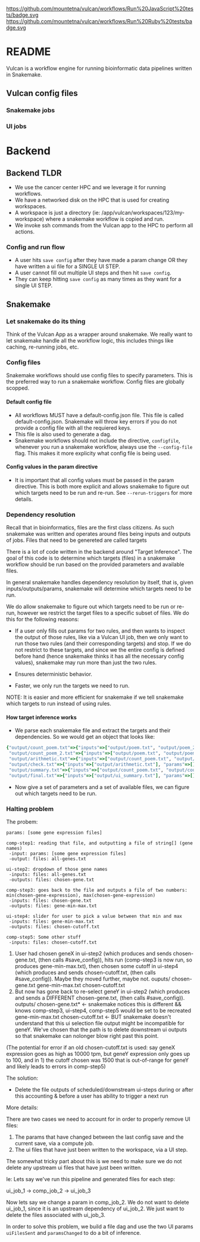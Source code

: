 https://github.com/mountetna/vulcan/workflows/Run%20JavaScript%20tests/badge.svg https://github.com/mountetna/vulcan/workflows/Run%20Ruby%20tests/badge.svg

# README

Vulcan is a workflow engine for running bioinformatic data pipelines written in Snakemake.

## Vulcan config files

### Snakemake jobs

### UI jobs

# Backend 

## Backend TLDR

- We use the cancer center HPC and we leverage it for running workflows.
- We have a networked disk on the HPC that is used for creating workspaces.
- A workspace is just a directory (ie: /app/vulcan/workspaces/123/my-workspace) where a snakemake workflow is copied and run.
- We invoke ssh commands from the Vulcan app to the HPC to perform all actions.

### Config and run flow

- A user hits `save config` after they have made a param change OR they have written a ui file for a SINGLE UI STEP.
- A user cannot fill out multiple UI steps and then hit `save config`.
- They can keep hitting `save config` as many times as they want for a single UI STEP.

## Snakemake

### Let snakemake do its thing

Think of the Vulcan App as a wrapper around snakemake. We really want to let snakemake handle all the workflow logic, this includes things like caching, re-running jobs, etc.

### Config files

Snakemake workflows should use config files to specify parameters. This is the preferred way to run a snakemake workflow. Config files are globally scopped.

#### Default config file

- All workflows MUST have a default-config.json file. This file is called default-config.json. Snakemake will throw key errors if you do not provide a config file with all the requiered keys.
- This file is also used to generate a dag.
- Snakemake workflows should not include the directive, `configfile`, whenever you run a snakemake workflow, always use the `--config-file` flag. This makes it more explicity what config file is being used.

#### Config values in the param directive

- It is important that all config values must be passed in the param directive. This is both more explicit and allows snakemake to figure out which targets need to be run and re-run. See `--rerun-triggers` for more details.   

###  Dependency resolution

Recall that in bioinformatics, files are the first class citizens. As such snakemake was written and operates around files being inputs and outputs of jobs. Files that need to be genereted are called targets

There is a lot of code written in the backend around "Target Inference". The goal of this code is to determine which targets (files) in a snakemake workflow should be run based on the provided parameters and available files.

In general snakemake handles dependency resolution by itself, that is, given inputs/outputs/params, snakemake will determine which targets need to be run.

We do allow snakemake to figure out which targets need to be run or re-run, however we restrict the target files to a specific subset of files. We do this for the following reasons:

- If a user only fills out params for two rules, and then wants to inspect the output of those rules, like via a Vulcan UI job, then we only want to run those two rules (and their corresponding targets) and stop. If we do not restrict to these targets, and since we the entire config is defined before hand (hence snakemake thinks it has all the necessary config values), snakemake may run more than just the two rules.

- Ensures deterministic behavior.

- Faster, we only run the targets we need to run.

NOTE: It is easier and more efficient for snakemake if we tell snakemake which targets to run instead of using rules.

#### How target inference works

- We parse each snakemake file and extract the targets and their dependencies. So we would get an object that looks like:

```ruby
{"output/count_poem.txt"=>{"inputs"=>["output/poem.txt", "output/poem_2.txt"], "params"=>["count_bytes", "count_chars"]},
 "output/count_poem_2.txt"=>{"inputs"=>["output/poem.txt", "output/poem_2.txt"], "params"=>["count_bytes", "count_chars"]},
 "output/arithmetic.txt"=>{"inputs"=>["output/count_poem.txt", "output/count_poem_2.txt"], "params"=>["add", "add_and_multiply_by"]},
 "output/check.txt"=>{"inputs"=>["output/arithmetic.txt"], "params"=>[]},
 "output/summary.txt"=>{"inputs"=>["output/count_poem.txt", "output/count_poem_2.txt", "output/arithmetic.txt", "output/check.txt", "output/ui_job_one.txt", "output/ui_job_two.txt"], "params"=>[]},
 "output/final.txt"=>{"inputs"=>["output/ui_summary.txt"], "params"=>[]}}
 ```

- Now give a set of parameters and a set of available files, we can figure out which targets need to be run.

### Halting problem

The probem:

```Workflow:
params: [some gene expression files]

comp-step1: reading that file, and outputting a file of string[] (gene names)
 -input: params: [some gene expression files]
 -output: files: all-genes.txt

ui-step2: dropdown of those gene names
 -inputs: files: all-genes.txt
 -outputs: files: chosen-gene.txt

comp-step3: goes back to the file and outputs a file of two numbers: min(chosen-gene-expression), max(chosen-gene-expression)
 -inputs: files: chosen-gene.txt
 -outputs: files: gene-min-max.txt 

ui-step4: slider for user to pick a value between that min and max
 -inputs: files: gene-min-max.txt
 -outputs: files: chosen-cutoff.txt

comp-step5: Some other stuff
 -inputs: files: chosen-cutoff.txt
```

1) User had chosen geneX in ui-step2 (which produces and sends chosen-gene.txt, (then calls #save_config)), hits run (comp-step3 is now run, so produces gene-min-max.txt), then chosen some cutoff in ui-step4 (which produces and sends chosen-cutoff.txt, (then calls #save_config)).  Maybe they moved further, maybe not.
ouputs/
  chosen-gene.txt
  gene-min-max.txt
  chosen-cutoff.txt
2) But now has gone back to re-select geneY in ui-step2 (which produces and sends a DIFFERENT chosen-gene.txt, (then calls #save_config)).
outputs/
  chosen-gene.txt* <- snakemake notices this is different && knows comp-step3, ui-step4, comp-step5 would be set to be recreated
  gene-min-max.txt
  chosen-cutoff.txt <- BUT snakemake doesn't understand that this ui selection file output might be incompatible for geneY.  We've chosen that the path is to delete downstream ui outputs so that snakemake can nolonger blow right past this point.

(The potential for error if an old chosen-cutoff.txt is used: say geneX expression goes as high as 10000 tpm, but geneY expression only goes up to 100, and in 1) the cutoff chosen was 1500 that is out-of-range for geneY and likely leads to errors in comp-step5)

The solution:

- Delete the file outputs of scheduled/downstream ui-steps during or after this accounting & before a user has ability to trigger a next run

More details:

There are two cases we need to account for in order to properly remove UI files:

1. The params that have changed between the last config save and the current save, via a compute job.
2. The ui files that have just been written to the workspace, via a UI step.

The somewhat tricky part about this is we need to make sure we do not delete any upstream ui files that have just been written.

Ie: Lets say we've run this pipeline and generated files for each step:

ui_job_1 -> comp_job_2 -> ui_job_3

Now lets say we change a param in comp_job_2. We do not want to delete ui_job_1, since it is an upstream dependency of ui_job_2.
We just want to delete the files associated with ui_job_3.

In order to solve this problem, we build a file dag and use the two UI params `uiFilesSent` and `paramsChanged` to do a bit of inference.